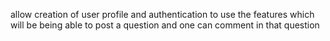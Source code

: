  allow creation of user profile and authentication to use the features which will be being able to post a question and one can comment in that question
